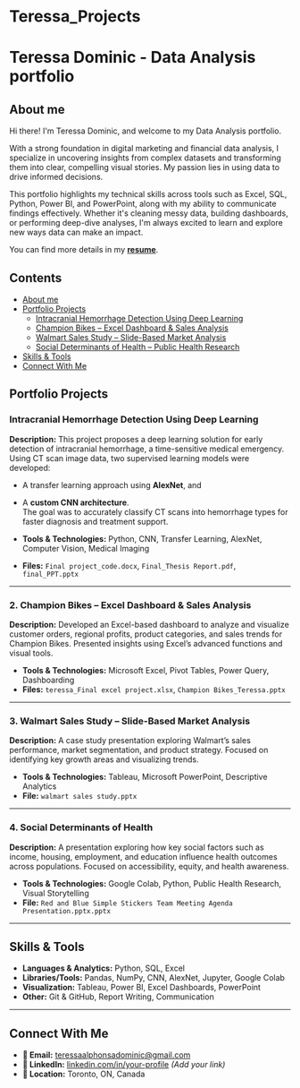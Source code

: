 # Teressa_Projects

# Teressa Dominic - Data Analysis portfolio
## About me
Hi there! I'm Teressa Dominic, and welcome to my Data Analysis portfolio.

With a strong foundation in digital marketing and financial data analysis, I specialize in uncovering insights from complex datasets and transforming them into clear, compelling visual stories. My passion lies in using data to drive informed decisions.

This portfolio highlights my technical skills across tools such as Excel, SQL, Python, Power BI, and PowerPoint, along with my ability to communicate findings effectively. Whether it's cleaning messy data, building dashboards, or performing deep-dive analyses, I'm always excited to learn and explore new ways data can make an impact.

You can find more details in my [**resume**](https://github.com/Teressa99/Teressa_Projects/blob/main/Teressa_Alphonsa_Dominic_resume.pdf).
## Contents
* [About me](#about-me)
* [Portfolio Projects](#portfolio-projects)
  - [Intracranial Hemorrhage Detection Using Deep Learning](#1-intracranial-hemorrhage-detection-using-deep-learning)
  - [Champion Bikes – Excel Dashboard & Sales Analysis](#2-champion-bikes--excel-dashboard--sales-analysis)
  - [Walmart Sales Study – Slide-Based Market Analysis](#3-walmart-sales-study)
  - [Social Determinants of Health – Public Health Research](#4-social-determinants-of-health--public-health-research)
* [Skills & Tools](#skills--tools)
* [Connect With Me](#connect-with-me)

## Portfolio Projects

### Intracranial Hemorrhage Detection Using Deep Learning  
**Description:** This project proposes a deep learning solution for early detection of intracranial hemorrhage, a time-sensitive medical emergency. Using CT scan image data, two supervised learning models were developed:  
- A transfer learning approach using **AlexNet**, and  
- A **custom CNN architecture**.  
The goal was to accurately classify CT scans into hemorrhage types for faster diagnosis and treatment support.

- **Tools & Technologies:** Python, CNN, Transfer Learning, AlexNet, Computer Vision, Medical Imaging  
- **Files:** `Final project_code.docx`, `Final_Thesis Report.pdf`, `final_PPT.pptx`

---

### 2. Champion Bikes – Excel Dashboard & Sales Analysis  
**Description:** Developed an Excel-based dashboard to analyze and visualize customer orders, regional profits, product categories, and sales trends for Champion Bikes. Presented insights using Excel’s advanced functions and visual tools.

- **Tools & Technologies:** Microsoft Excel, Pivot Tables, Power Query, Dashboarding  
- **Files:** `teressa_Final excel project.xlsx`, `Champion Bikes_Teressa.pptx`

---

### 3. Walmart Sales Study – Slide-Based Market Analysis  
**Description:** A case study presentation exploring Walmart’s sales performance, market segmentation, and product strategy. Focused on identifying key growth areas and visualizing trends.

- **Tools & Technologies:** Tableau, Microsoft PowerPoint, Descriptive Analytics  
- **File:** `walmart sales study.pptx`

---

### 4. Social Determinants of Health  
**Description:** A presentation exploring how key social factors such as income, housing, employment, and education influence health outcomes across populations. Focused on accessibility, equity, and health awareness.

- **Tools & Technologies:** Google Colab, Python, Public Health Research, Visual Storytelling  
- **File:** `Red and Blue Simple Stickers Team Meeting Agenda Presentation.pptx.pptx`

---

## Skills & Tools

- **Languages & Analytics:** Python, SQL, Excel  
- **Libraries/Tools:** Pandas, NumPy, CNN, AlexNet, Jupyter, Google Colab  
- **Visualization:** Tableau, Power BI, Excel Dashboards, PowerPoint  
- **Other:** Git & GitHub, Report Writing, Communication

---

## Connect With Me

- **📧 Email:** teressaalphonsadominic@gmail.com  
- **🔗 LinkedIn:** [linkedin.com/in/your-profile](#) *(Add your link)*  
- **📍 Location:** Toronto, ON, Canada  
